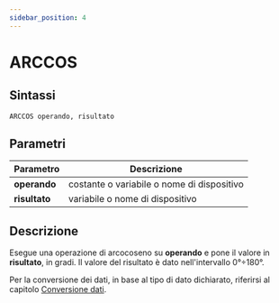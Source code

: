 ```yaml
---
sidebar_position: 4
---
```


# ARCCOS

## Sintassi

  ```
 ARCCOS operando, risultato
  ```

## Parametri
|Parametro              | Descrizione                                        |                
|-----------------------|----------------------------------------------------|
| **operando**          | costante o variabile o nome di dispositivo         |   
| **risultato**         | variabile o nome di dispositivo                    |       

## Descrizione
Esegue una operazione di arcocoseno su **operando** e pone il valore in **risultato**, in gradi. Il valore del risultato è dato nell'intervallo 0°÷180°. 

Per la conversione dei dati, in base al tipo di dato dichiarato, riferirsi al capitolo [Conversione dati](/docs/ToDo.md).
